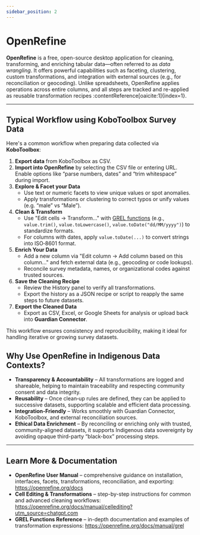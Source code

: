 ```yaml
---
sidebar_position: 2
---
```


# OpenRefine

**OpenRefine** is a free, open-source desktop application for cleaning, transforming, and enriching tabular data—often referred to as _data wrangling_. It offers powerful capabilities such as faceting, clustering, custom transformations, and integration with external sources (e.g., for reconciliation or geocoding). Unlike spreadsheets, OpenRefine applies operations across entire columns, and all steps are tracked and re-applied as reusable transformation recipes :contentReference[oaicite:1]{index=1}.

---

## Typical Workflow using KoboToolbox Survey Data

Here's a common workflow when preparing data collected via **KoboToolbox**:

1. **Export data** from KoboToolbox as CSV.
2. **Import into OpenRefine** by selecting the CSV file or entering URL. Enable options like “parse numbers, dates” and “trim whitespace” during import.
3. **Explore & Facet your Data**  
   - Use text or numeric facets to view unique values or spot anomalies.
   - Apply transformations or clustering to correct typos or unify values (e.g. “male” vs “Male”).
4. **Clean & Transform**
   - Use "Edit cells → Transform…" with [GREL functions](https://openrefine.org/docs/manual/grel) (e.g., `value.trim()`, `value.toLowercase()`, `value.toDate("dd/MM/yyyy")`) to standardize formats.
   - For columns with dates, apply `value.toDate(...)` to convert strings into ISO‑8601 format.
5. **Enrich Your Data**
   - Add a new column via "Edit column → Add column based on this column…" and fetch external data (e.g., geocoding or code lookups).
   - Reconcile survey metadata, names, or organizational codes against trusted sources.
6. **Save the Cleaning Recipe**
   - Review the History panel to verify all transformations.
   - Export the history as a JSON recipe or script to reapply the same steps to future datasets.
7. **Export the Cleaned Data**
   - Export as CSV, Excel, or Google Sheets for analysis or upload back into **Guardian Connector**.

This workflow ensures consistency and reproducibility, making it ideal for handling iterative or growing survey datasets.

## Why Use OpenRefine in Indigenous Data Contexts?

- **Transparency & Accountability** – All transformations are logged and shareable, helping to maintain traceability and respecting community consent and data integrity.
- **Reusability** – Once clean‑up rules are defined, they can be applied to successive datasets, supporting scalable and efficient data processing.
- **Integration-Friendly** – Works smoothly with Guardian Connector, KoboToolbox, and external reconciliation sources.
- **Ethical Data Enrichment** – By reconciling or enriching only with trusted, community-aligned datasets, it supports Indigenous data sovereignty by avoiding opaque third-party “black-box” processing steps.

---

## Learn More & Documentation

- **OpenRefine User Manual** – comprehensive guidance on installation, interfaces, facets, transformations, reconciliation, and exporting: https://openrefine.org/docs
- **Cell Editing & Transformations** – step-by-step instructions for common and advanced cleaning workflows: https://openrefine.org/docs/manual/cellediting?utm_source=chatgpt.com  
- **GREL Functions Reference** – in-depth documentation and examples of transformation expressions: https://openrefine.org/docs/manual/grel
